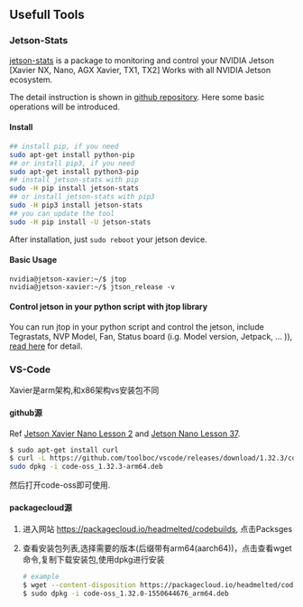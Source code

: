 ## Usefull Tools

### Jetson-Stats
[jetson-stats](https://github.com/rbonghi/jetson_stats#jtop) is a package to monitoring and control your NVIDIA Jetson [Xavier NX, Nano, AGX Xavier, TX1, TX2] Works with all NVIDIA Jetson ecosystem.

The detail instruction is shown in [github repository](https://github.com/rbonghi/jetson_stats). Here some basic operations will be introduced.

#### Install
```bash
## install pip, if you need
sudo apt-get install python-pip
## or install pip3, if you need 
sudo apt-get install python3-pip
## install jetson-stats with pip 
sudo -H pip install jetson-stats
## or install jetson-stats with pip3
sudo -H pip3 install jetson-stats
## you can update the tool 
sudo -H pip install -U jetson-stats
```

After installation, just `sudo reboot` your jetson device.

#### Basic Usage

```console
nvidia@jetson-xavier:~/$ jtop
nvidia@jetson-xavier:~/$ jtson_release -v
```

#### Control jetson in your python script with jtop library
You can run jtop in your python script and control the jetson,  include  Tegrastats, NVP Model, Fan, Status board (i.g. Model version, Jetpack, … )), [read here](https://github.com/rbonghi/jetson_stats/wiki/library) for detail.


### VS-Code

Xavier是arm架构,和x86架构vs安装包不同
#### github源
Ref [Jetson Xavier Nano Lesson 2](https://v.qq.com/x/page/e097699jzox.html) and [Jetson Nano Lesson 37](https://www.youtube.com/watch?v=ZcmgUY6j_bI&ab_channel=PaulMcWhorter).
```bash
$ sudo apt-get install curl
$ curl -L https://github.com/toolboc/vscode/releases/download/1.32.3/code-oss_1.32.3-arm64.deb -o code-oss_1.32.3-arm64.deb
sudo dpkg -i code-oss_1.32.3-arm64.deb
```
然后打开code-oss即可使用.

#### packagecloud源
1. 进入网站 https://packagecloud.io/headmelted/codebuilds, 点击Packsges

2. 查看安装包列表,选择需要的版本(后缀带有arm64(aarch64))，点击查看wget命令,复制下载安装包,使用dpkg进行安装
    ```bash
    # example
    $ wget --content-disposition https://packagecloud.io/headmelted/codebuilds/packages/debian/stretch/code-oss_1.32.0-1550644676_arm64.deb/download.deb
    $ sudo dpkg -i code-oss_1.32.0-1550644676_arm64.deb
    ```
